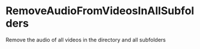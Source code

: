 # RemoveAudioFromVideosInAllSubfolders
Remove the audio of all videos in the directory and all subfolders


